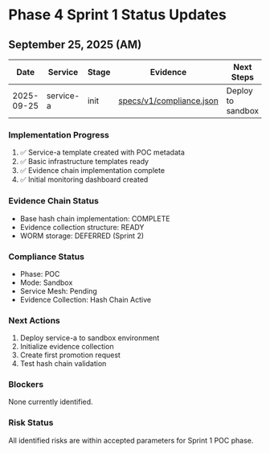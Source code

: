 # Phase 4 Sprint 1 Status Updates

## September 25, 2025 (AM)

| Date | Service | Stage | Evidence | Next Steps |
|------|----------|--------|-----------|------------|
| 2025-09-25 | service-a | init | [specs/v1/compliance.json](../services/service-a/specs/v1/compliance.json) | Deploy to sandbox |

### Implementation Progress
1. ✅ Service-a template created with POC metadata
2. ✅ Basic infrastructure templates ready
3. ✅ Evidence chain implementation complete
4. ✅ Initial monitoring dashboard created

### Evidence Chain Status
- Base hash chain implementation: COMPLETE
- Evidence collection structure: READY
- WORM storage: DEFERRED (Sprint 2)

### Compliance Status
- Phase: POC
- Mode: Sandbox
- Service Mesh: Pending
- Evidence Collection: Hash Chain Active

### Next Actions
1. Deploy service-a to sandbox environment
2. Initialize evidence collection
3. Create first promotion request
4. Test hash chain validation

### Blockers
None currently identified.

### Risk Status
All identified risks are within accepted parameters for Sprint 1 POC phase.